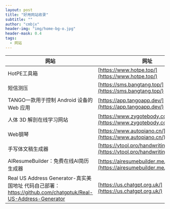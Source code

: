 ```yaml
---
layout: post
title: "好用网站收录"
subtitle: ""
author: "cmbjx"
header-img: "img/home-bg-o.jpg"
header-mask: 0.4
tags:
  - 网站
---
```



<b>网站</b>     | <b>网址</b>
-------- | -----
HotPE工具箱    | [https://www.hotpe.top/](https://www.hotpe.top/)
短信测压  | [https://sms.bangtang.top/](https://sms.bangtang.top/)
TANGO一款用于控制 Android 设备的 Web 应用| [https://app.tangoapp.dev/](https://app.tangoapp.dev/)
人体 3D 解剖在线学习网站 | [https://www.zygotebody.com/](https://www.zygotebody.com/)
Web钢琴 | [https://www.autopiano.cn/](https://www.autopiano.cn/)
手写体文稿生成器 | [https://vtool.pro/handwriting/index.html](https://vtool.pro/handwriting/index.html)
AIResumeBuilder：免费在线AI简历生成器 | [https://airesumebuilder.me/zh-CN](https://airesumebuilder.me/zh-CN)
Real US Address Generator-真实美国地址 代码自己部署：https://github.com/chatgptuk/Real-US-Address-Generator | [https://us.chatgpt.org.uk/](https://us.chatgpt.org.uk/)
